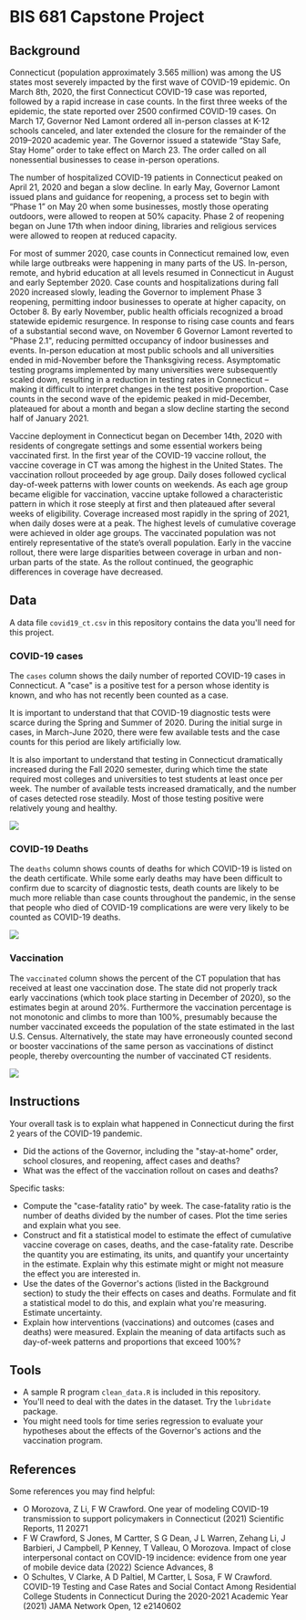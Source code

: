 # BIS 681 Capstone Project


## Background

Connecticut (population approximately 3.565 million) was among the US states most severely impacted by the first wave of COVID-19 epidemic. On March 8th, 2020, the first Connecticut COVID-19 case was reported, followed by a rapid increase in case counts. In the first three weeks of the epidemic, the state reported over 2500 confirmed COVID-19 cases. On March 17, Governor Ned Lamont ordered all in-person classes at K-12 schools canceled, and later extended the closure for the remainder of the 2019–2020 academic year. The Governor issued a statewide “Stay Safe, Stay Home” order to take effect on March 23. The order called on all nonessential businesses to cease in-person operations. 

The number of hospitalized COVID-19 patients in Connecticut peaked on April 21, 2020 and began a slow decline. In early May, Governor Lamont issued plans and guidance for reopening, a process set to begin with “Phase 1” on May 20 when some businesses, mostly those operating outdoors, were allowed to reopen at 50% capacity.  Phase 2 of reopening began on June 17th when indoor dining, libraries and religious services were allowed to reopen at reduced capacity. 

For most of summer 2020, case counts in Connecticut remained low, even while large outbreaks were happening in many parts of the US.  In-person, remote, and hybrid education at all levels resumed in Connecticut in August and early September 2020. Case counts and hospitalizations during fall 2020 increased slowly, leading the Governor to implement Phase 3 reopening, permitting indoor businesses to operate at higher capacity, on October 8. By early November, public health officials recognized a broad statewide epidemic resurgence. In response to rising case counts and fears of a substantial second wave, on November 6 Governor Lamont reverted to "Phase 2.1", reducing permitted occupancy of indoor businesses and events. In-person education at most public schools and all universities ended in mid-November before the Thanksgiving recess. Asymptomatic testing programs implemented by many universities were subsequently scaled down, resulting in a reduction in testing rates in Connecticut – making it difficult to interpret changes in the test positive proportion. Case counts in the second wave of the epidemic peaked in mid-December, plateaued for about a month and began a slow decline starting the second half of January 2021. 

Vaccine deployment in Connecticut began on December 14th, 2020 with residents of congregate settings and some essential workers being vaccinated first.  In the first year of the COVID-19 vaccine rollout, the vaccine coverage in CT was among the highest in the United States. The vaccination rollout proceeded by age group. Daily doses followed cyclical day-of-week patterns with lower counts on weekends. As each age group became eligible for vaccination, vaccine uptake followed a characteristic pattern in which it rose steeply at first and then plateaued after several weeks of eligibility. Coverage increased most rapidly in the spring of 2021, when daily doses were at a peak. The highest levels of cumulative coverage were achieved in older age groups.  The vaccinated population was not entirely representative of the state’s overall population. Early in the vaccine rollout, there were large disparities between coverage in urban and non-urban parts of the state. As the rollout continued, the geographic differences in coverage have decreased.


## Data

A data file `covid19_ct.csv` in this repository contains the data you'll need for this project. 


### COVID-19 cases

The `cases` column shows the daily number of reported COVID-19 cases in Connecticut. A "case" is a positive test for a person whose identity is known, and who has not recently been counted as a case. 

It is important to understand that that COVID-19 diagnostic tests were scarce during the Spring and Summer of 2020. During the initial surge in cases, in March-June 2020, there were few available tests and the case counts for this period are likely artificially low. 

It is also important to understand that testing in Connecticut dramatically increased during the Fall 2020 semester, during which time the state required most colleges and universities to test students at least once per week. The number of available tests increased dramatically, and the number of cases detected rose steadily. Most of those testing positive were relatively young and healthy. 

![](img/cases.png)


### COVID-19 Deaths

The `deaths` column shows counts of deaths for which COVID-19 is listed on the death certificate. While some early deaths may have been difficult to confirm due to scarcity of diagnostic tests, death counts are likely to be much more reliable than case counts throughout the pandemic, in the sense that people who died of COVID-19 complications are were very likely to be counted as COVID-19 deaths.  

![](img/deaths.png)

### Vaccination

The `vaccinated` column shows the percent of the CT population that has received at least one vaccination dose. The state did not properly track early vaccinations (which took place starting in December of 2020), so the estimates begin at around 20%. Furthermore the vaccination percentage is not monotonic and climbs to more than 100%, presumably because the number vaccinated exceeds the population of the state estimated in the last U.S. Census. Alternatively, the state may have erroneously counted second or booster vaccinations of the same person as vaccinations of distinct people, thereby overcounting the number of vaccinated CT residents. 

![](img/vaccinated.png)


## Instructions

Your overall task is to explain what happened in Connecticut during the first 2 years of the COVID-19 pandemic. 
- Did the actions of the Governor, including the "stay-at-home" order, school closures, and reopening, affect cases and deaths? 
- What was the effect of the vaccination rollout on cases and deaths? 

Specific tasks: 
- Compute the "case-fatality ratio" by week. The case-fatality ratio is the number of deaths divided by the number of cases. Plot the time series and explain what you see. 
- Construct and fit a statistical model to estimate the effect of cumulative vaccine coverage on cases, deaths, and the case-fatality rate. Describe the quantity you are estimating, its units, and quantify your uncertainty in the estimate. Explain why this estimate might or might not measure the effect you are interested in. 
- Use the dates of the Governor's actions (listed in the Background section) to study the their effects on cases and deaths. Formulate and fit a statistical model to do this, and explain what you're measuring. Estimate uncertainty. 
- Explain how interventions (vaccinations) and outcomes (cases and deaths) were measured. Explain the meaning of data artifacts such as day-of-week patterns and proportions that exceed 100%? 

## Tools

- A sample R program `clean_data.R` is included in this repository. 
- You'll need to deal with the dates in the dataset. Try the `lubridate` package. 
- You might need tools for time series regression to evaluate your hypotheses about the effects of the Governor's actions and the vaccination program. 

## References

Some references you may find helpful: 

- O Morozova, Z Li, F W Crawford. One year of modeling COVID-19 transmission to support policymakers in Connecticut (2021) Scientific Reports, 11 20271
- F W Crawford, S Jones, M Cartter, S G Dean, J L Warren, Zehang Li, J Barbieri, J Campbell, P Kenney, T Valleau, O Morozova. Impact of close interpersonal contact on COVID-19 incidence: evidence from one year of mobile device data (2022) Science Advances, 8 
- O Schultes, V Clarke, A D Paltiel, M Cartter, L Sosa, F W Crawford. COVID-19 Testing and Case Rates and Social Contact Among Residential College Students in Connecticut During the 2020-2021 Academic Year (2021) JAMA Network Open, 12 e2140602 




